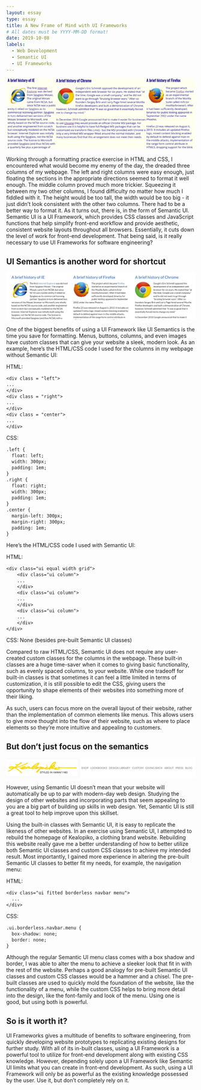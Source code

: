 ```yaml
---
layout: essay
type: essay
title: A New Frame of Mind with UI Frameworks
# All dates must be YYYY-MM-DD format!
date: 2019-10-08
labels:
  - Web Development
  - Semantic UI
  - UI Frameworks
---
```


<img class="ui medium rounded centered image" src="../images/columns.PNG">

Working through a formatting practice exercise in HTML and CSS, I encountered what would become my enemy of the day, the dreaded three columns of my webpage. The left and right columns were easy enough, just floating the sections in the appropriate directions seemed to format it well enough. The middle column proved much more trickier. Squeezing it between my two other columns, I found difficulty no matter how much I fiddled with it. The height would be too tall, the width would be too big - it just didn’t look consistent with the other two columns. There had to be a better way to format it. As it turns out, there is, in the form of Semantic UI. Semantic UI is a UI Framework, which provides CSS classes and JavaScript functions that help simplify front-end workflow and provide aesthetic, consistent website layouts throughout all browsers. Essentially, it cuts down the level of work for front-end development. That being said, is it really necessary to use UI Frameworks for software engineering?

## UI Semantics is another word for shortcut

<img class="ui medium rounded centered image" src="../images/semantic_columns.PNG">

One of the biggest benefits of using a UI Framework like UI Semantics is the time you save for formatting. Menus, buttons, columns, and even images have custom classes that can give your website a sleek, modern look. As an example, here’s the HTML/CSS code I used for the columns in my webpage without Semantic UI:

HTML:
```
<div class = "left">
...
</div>
<div class = "right">
...
</div>
<div class = "center">
...
</div>
```

CSS:
```
.left {
  float: left;
  width: 300px;
  padding: 1em;
}
.right {
  float: right;
  width: 300px;
  padding: 1em;
}
.center {
  margin-left: 300px;
  margin-right: 300px;
  padding: 1em;
}
```
Here’s the HTML/CSS code I used with Semantic UI:

HTML:
```
<div class="ui equal width grid">
    <div class="ui column">
    ...
    </div>
    <div class="ui column">
    ...
    </div>
    <div class="ui column">
    ...
    </div>
</div>
```
CSS:
None (besides pre-built Semantic UI classes)

Compared to raw HTML/CSS, Semantic UI does not require any user-created custom classes for the columns in the webpage. These built-in classes are a huge time-saver when it comes to giving basic functionality, such as evenly spaced columns, to your website. While one tradeoff for built-in classes is that sometimes it can feel a little limited in terms of customization, it is still possible to edit the CSS, giving users the opportunity to shape elements of their websites into something more of their liking. 

As such, users can focus more on the overall layout of their website, rather than the implementation of common elements like menus. This allows users to give more thought into the flow of their website, such as where to place elements so they’re more intuitive and appealing to customers.

## But don’t just focus on the semantics

<img class="ui medium rounded centered image" src="../images/navbar.PNG">

However, using Semantic UI doesn’t mean that your website will automatically be up to par with modern-day web design. Studying the design of other websites and incorporating parts that seem appealing to you are a big part of building up skills in web design. Yet, Semantic UI is still a great tool to help improve upon this skillset.

Using the built-in classes with Semantic UI, it is easy to replicate the likeness of other websites. In an exercise using Semantic UI, I attempted to rebuild the homepage of Kealopiko, a clothing brand website. Rebuilding this website really gave me a better understanding of how to better utilize both Semantic UI classes and custom CSS classes to achieve my intended result. Most importantly, I gained more experience in altering the pre-built Semantic UI classes to better fit my needs, for example, the navigation menu:

HTML:
```
<div class="ui fitted borderless navbar menu">
  ...
</div>
```

CSS:
```
.ui.borderless.navbar.menu {
  box-shadow: none;
  border: none;
}
```

Although the regular Semantic UI menu class comes with a box shadow and border, I was able to alter the menu to achieve a sleeker look that fit in with the rest of the website. Perhaps a good analogy for pre-built Semantic UI classes and custom CSS classes would be a hammer and a chisel. The pre-built classes are used to quickly mold the foundation of the website, like the functionality of a menu, while the custom CSS helps to bring more detail into the design, like the font-family and look of the menu. Using one is good, but using both is powerful.

## So is it worth it?

UI Frameworks gives a multitude of benefits to software engineering, from quickly developing website prototypes to replicating existing designs for further study. With all of its in-built classes, using a UI Framework is a powerful tool to utilize for front-end development along with existing CSS knowledge. However, depending solely upon a UI Framework like Semantic UI limits what you can create in front-end development. As such, using a UI Framework will only be as powerful as the existing knowledge possessed by the user. Use it, but don’t completely rely on it.
